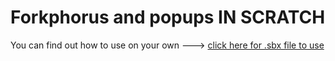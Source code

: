 # Forkphorus and popups IN SCRATCH
You can find out how to use on your own ---> [click here for .sbx file to use](https://retropieman.github.io/ForkphorusEXT/example.sbx)
